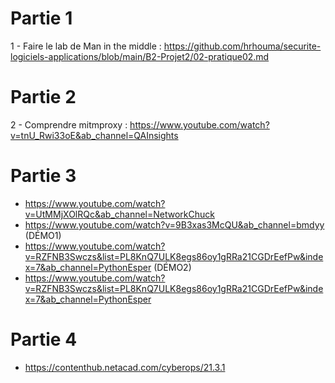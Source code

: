 # Partie 1
1 - Faire le lab de Man in the middle : 
https://github.com/hrhouma/securite-logiciels-applications/blob/main/B2-Projet2/02-pratique02.md

# Partie 2
2 - Comprendre mitmproxy : https://www.youtube.com/watch?v=tnU_Rwi33oE&ab_channel=QAInsights

# Partie 3 
- https://www.youtube.com/watch?v=UtMMjXOlRQc&ab_channel=NetworkChuck
- https://www.youtube.com/watch?v=9B3xas3McQU&ab_channel=bmdyy (DÉMO1)
- https://www.youtube.com/watch?v=RZFNB3Swczs&list=PL8KnQ7ULK8egs86oy1gRRa21CGDrEefPw&index=7&ab_channel=PythonEsper (DÉMO2)
- https://www.youtube.com/watch?v=RZFNB3Swczs&list=PL8KnQ7ULK8egs86oy1gRRa21CGDrEefPw&index=7&ab_channel=PythonEsper
# Partie 4
- https://contenthub.netacad.com/cyberops/21.3.1
